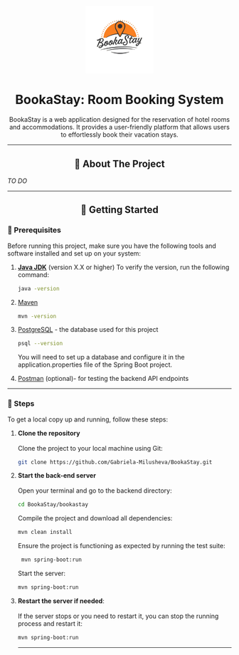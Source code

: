 <!-- PROJECT LOGO -->
<br />

<p align="center">
  <a href="https://github.com/Gabriela-Milusheva/BookaStay/blob/main/">
    <img src="images/bookastay_logo.png" alt="BookaStay Logo" width="30%" height="30%">
  </a>
</p>

<h1 align="center">BookaStay: Room Booking System</h1>

<p align="center">
  BookaStay is a web application designed for the reservation of hotel rooms and accommodations. It provides a user-friendly platform that allows users to effortlessly book their vacation stays.
</p>

<!-- ABOUT THE PROJECT -->
---

<h2 align="center">🌱 About The Project</h2>

*TO DO*

<!-- GETTING STARTED -->
---

<h2 align="center">🚀 Getting Started</h2>

### 🧩 Prerequisites

Before running this project, make sure you have the following tools and software installed and set up on your system:

1. **[Java JDK](https://www.oracle.com/java/technologies/javase-downloads.html)** (version X.X or higher)
    To verify the version, run the following command:
   ```sh
   java -version
   
3. [Maven](https://maven.apache.org/install.html)
   ```sh
   mvn -version

4. [PostgreSQL](https://www.postgresql.org/download/) - the database used for this project
   ```sh
   psql --version
   ```

   You will need to set up a database and configure it in the application.properties file of the Spring Boot project. 

5. [Postman](https://www.postman.com/downloads/) (optional)- for testing the backend API endpoints

---

### 👣 Steps

To get a local copy up and running, follow these steps:

1. **Clone the repository**
   <br />
   <br />
   Clone the project to your local machine using Git:
   ```sh
   git clone https://github.com/Gabriela-Milusheva/BookaStay.git
   ```
   
3. **Start the back-end server**
   <br />
   <br />
   Open your terminal and go to the backend directory:
   ```sh
   cd BookaStay/bookastay
   ```
   Compile the project and download all dependencies:
    ```sh
    mvn clean install
    ```
   Ensure the project is functioning as expected by running the test suite:
   ```sh
    mvn spring-boot:run
    ```
   Start the server:
   ```sh
   mvn spring-boot:run
   ```
   
5. **Restart the server if needed**:
   <br />
   <br />
   If the server stops or you need to restart it, you can stop the running process and restart it:
   ```sh
   mvn spring-boot:run
   ```
   ---
   

